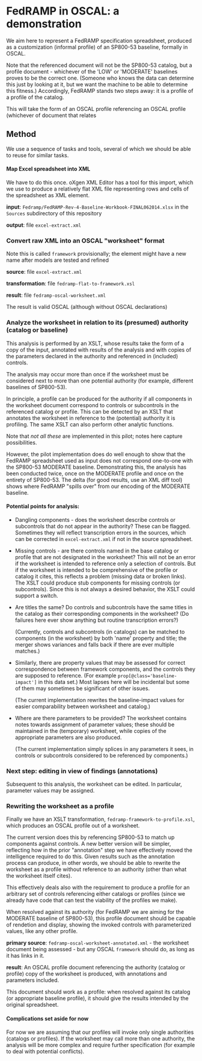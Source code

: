 # FedRAMP in OSCAL: a demonstration

We aim here to represent a FedRAMP specification spreadsheet, produced as a customization (informal profile) of an SP800-53 baseline, formally in OSCAL.

Note that the referenced document will not be the SP800-53 catalog, but a profile document - whichever of the 'LOW' or 'MODERATE' baselines proves to be the correct one. (Someone who knows the data can determine this just by looking at it, but we want the machine to be able to determine this fitness.) Accordingly, FedRAMP stands two steps away: it is a profile of a profile of the catalog.

This will take the form of an OSCAL profile referencing an OSCAL profile (whichever of document that relates 

## Method

We use a sequence of tasks and tools, several of which we should be able to reuse for similar tasks.

#### Map Excel spreadsheet into XML

We have to do this once. oXgen XML Editor has a tool for this import, which we use to produce a relatively flat XML file representing rows and cells of the spreadsheet as XML element.

**input**: `Fedramp/FedRAMP-Rev-4-Baseline-Workbook-FINAL062014.xlsx` in the `Sources` subdirectory of this repository

**output**: file `excel-extract.xml`

### Convert raw XML into an OSCAL "worksheet" format

Note this is called `framework` provisionally; the element might have a new name after models are tested and refined

**source**: file `excel-extract.xml`

**transformation**: file `fedramp-flat-to-framework.xsl`

**result**: file `fedramp-oscal-worksheet.xml`

The result is valid OSCAL (although without OSCAL declarations)

### Analyze the worksheet in relation to its (presumed) authority (catalog or baseline)

This analysis is performed by an XSLT, whose results take the form of a copy of the input, annotated with results of the analysis and with copies of the parameters declared in the authority and referenced in (included) controls.

The analysis may occur more than once if the worksheet must be considered next to more than one potential authority (for example, different baselines of SP800-53).

In principle, a profile can be produced for the authority if all components in the worksheet document correspond to controls or subcontrols in the referenced catalog or profile. This can be detected by an XSLT that annotates the worksheet in reference to the (potential) authority it is profiling. The same XSLT can also perform other analytic functions.

Note that *not all these* are implemented in this pilot; notes here capture possibilities.

However, the pilot implementation does do well enough to show that the FedRAMP spreadsheet used as input does not correspond one-to-one with the SP800-53 MODERATE baseline. Demonstrating this, the analysis has been conducted twice, once on the MODERATE profile and once on the entirety of SP800-53. The delta (for good results, use an XML diff tool) shows where FedRAMP "spills over" from our encoding of the MODERATE baseline.

#### Potential points for analysis:

* Dangling components - does the worksheet describe controls or subcontrols that do not appear in the authority? These can be flagged. Sometimes they will reflect transcription errors in the sources, which can be corrected in `excel-extract.xml` if not in the source spreadsheet.

* Missing controls - are there controls named in the base catalog or profile that are not designated in the worksheet? This will not be an error if the worksheet is intended to reference only a selection of controls. But if the worksheet is intended to be comprehensive of the profile or catalog it cites, this reflects a problem (missing data or broken links). The XSLT could produce stub components for missing controls (or subcontrols). Since this is not always a desired behavior, the XSLT could support a switch.

* Are titles the same? Do controls and subcontrols have the same titles in the catalog as their corresponding components in the worksheet? (Do failures here ever show anything but routine transcription errors?)

  (Currently, controls and subcontrols (in catalogs) can be matched to components (in the worksheet) by both 'name' property and title; the merger shows variances and falls back if there are ever multiple matches.)

* Similarly, there are property values that may be assessed for correct correspondence between framework components, and the controls they are supposed to reference. (For example `prop[@class='baseline-impact']` in this data set.) Most lapses here will be incidental but some of them may sometimes be significant of other issues.

  (The current implementation rewrites the baseline-impact values for easier comparability between worksheet and catalog.)

* Where are there parameters to be provided? The worksheet contains notes towards assignment of parameter values; these should be maintained in the (temporary) worksheet, while copies of the appropriate parameters are also produced.

  (The current implementation simply splices in any parameters it sees, in controls or subcontrols considered to be referenced by components.)

### Next step: editing in view of findings (annotations)

Subsequent to this analysis, the worksheet can be edited. In particular, parameter values may be assigned.

### Rewriting the worksheet as a profile

Finally we have an XSLT transformation, `fedramp-framework-to-profile.xsl`, which produces an OSCAL profile out of a worksheet.

The current version does this by referencing SP800-53 to match up components against controls. A new better version will be simpler, reflecting how in the prior "annotation" step we have effectively moved the intelligence required to do this. Given results such as the annotation process can produce, in other words, we should be able to rewrite the worksheet as a profile without reference to an authority (other than what the worksheet itself cites). 

This effectively deals also with the requirement to produce a profile for an arbitrary set of controls referencing either catalogs or profiles (since we already have code that can test the viability of the profiles we make).

When resolved against its authority (for FedRAMP we are aiming for the MODERATE baseline of SP800-53), this profile document should be capable of rendetion and display, showing the invoked controls with parameterized values, like any other profile.  

**primary source**: `fedramp-oscal-worksheet-annotated.xml` - the worksheet document being assessed - but any OSCAL `framework` should do, as long as it has links in it.

**result**: An OSCAL profile document referencing the authority (catalog or profile) copy of the worksheet is produced, with annotations and parameters included.

This document should work as a profile: when resolved against its catalog (or appropriate baseline profile), it should give the results intended by the original spreadsheet.

#### Complications set aside for now

For now we are assuming that our profiles will invoke only single authorities (catalogs or profiles). If the worksheet may call more than one authority, the analysis will be more complex and require further specification (for example to deal with potential conflicts).